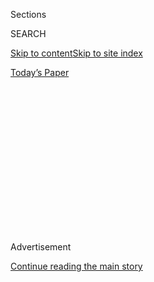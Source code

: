 <div id="app">

<div>

<div>

<div>

<div class="NYTAppHideMasthead css-1q2w90k e1suatyy0">

<div class="section css-ui9rw0 e1suatyy2">

<div class="css-eph4ug er09x8g0">

<div class="css-6n7j50">

</div>

<span class="css-1dv1kvn">Sections</span>

<div class="css-10488qs">

<span class="css-1dv1kvn">SEARCH</span>

</div>

[Skip to content](#site-content)[Skip to site
index](#site-index)

</div>

<div class="css-10698na e1huz5gh0">

</div>

</div>

<div id="masthead-bar-one" class="section hasLinks css-15hmgas e1csuq9d3">

<div class="css-uqyvli e1csuq9d0">

</div>

<div class="css-1uqjmks e1csuq9d1">

</div>

<div class="css-9e9ivx">

[](https://myaccount.nytimes.com/auth/login?response_type=cookie&client_id=vi)

</div>

<div class="css-1bvtpon e1csuq9d2">

[Today’s
Paper](https://www.nytimes.com/section/todayspaper)

</div>

</div>

</div>

</div>

<div data-aria-hidden="false">

<div id="site-content" data-role="main">

<div>

<div class="css-1aor85t" style="opacity:0.000000001;z-index:-1;visibility:hidden">

<div class="css-1hqnpie">

<div class="css-epjblv">

<span class="css-17xtcya">[Opinion](/section/opinion)</span><span class="css-x15j1o">|</span><span class="css-fwqvlz">How
QAnon Creates a Dangerous Alternate
Reality</span>

</div>

<div class="css-k008qs">

<div class="css-1iwv8en">

<span class="css-18z7m18"></span>

<div>

</div>

</div>

<span class="css-1n6z4y">https://nyti.ms/2C2vumi</span>

<div class="css-1705lsu">

<div class="css-4xjgmj">

<div class="css-4skfbu" data-role="toolbar" data-aria-label="Social Media Share buttons, Save button, and Comments Panel with current comment count" data-testid="share-tools">

  - 
  - 
  - 
  - 
    
    <div class="css-6n7j50">
    
    </div>

  - 
  - 

</div>

</div>

</div>

</div>

</div>

</div>

<div id="NYT_TOP_BANNER_REGION" class="css-13pd83m">

</div>

<div id="top-wrapper" class="css-1sy8kpn">

<div id="top-slug" class="css-l9onyx">

Advertisement

</div>

[Continue reading the main
story](#after-top)

<div class="ad top-wrapper" style="text-align:center;height:100%;display:block;min-height:250px">

<div id="top" class="place-ad" data-position="top" data-size-key="top">

</div>

</div>

<div id="after-top">

</div>

</div>

<div>

<div class="css-v5btjw etb61u70">

<div class="css-v05ibm etb61u71">

[Opinion](/section/opinion)

</div>

</div>

<div id="sponsor-wrapper" class="css-1hyfx7x">

<div id="sponsor-slug" class="css-19vbshk">

Supported by

</div>

[Continue reading the main
story](#after-sponsor)

<div id="sponsor" class="ad sponsor-wrapper" style="text-align:center;height:100%;display:block">

</div>

<div id="after-sponsor">

</div>

</div>

<div class="css-186x18t">

</div>

<div class="css-1vkm6nb ehdk2mb0">

# How QAnon Creates a Dangerous Alternate Reality

</div>

Game designer Adrian Hon says the conspiracy theory parallels the
immersive worlds of alternate reality games.

<div class="css-18e8msd">

<div class="css-vp77d3 epjyd6m0">

<div class="css-1p10dcb ey68jwv0" data-aria-hidden="true">

[![Charlie
Warzel](https://static01.nyt.com/images/2019/03/15/opinion/charlie-warzel/charlie-warzel-thumbLarge-v3.png
"Charlie Warzel")](https://www.nytimes.com/by/charlie-warzel)

</div>

<div class="css-1baulvz">

By [<span class="css-1baulvz last-byline" itemprop="name">Charlie
Warzel</span>](https://www.nytimes.com/by/charlie-warzel)

<div class="css-8atqhb">

Opinion writer at large

</div>

</div>

</div>

  - Aug. 4,
    2020

  - 
    
    <div class="css-4xjgmj">
    
    <div class="css-d8bdto" data-role="toolbar" data-aria-label="Social Media Share buttons, Save button, and Comments Panel with current comment count" data-testid="share-tools">
    
      - 
      - 
      - 
      - 
        
        <div class="css-6n7j50">
        
        </div>
    
      - 
      - 
    
    </div>
    
    </div>

</div>

<div class="css-79elbk" data-testid="photoviewer-wrapper">

<div class="css-z3e15g" data-testid="photoviewer-wrapper-hidden">

</div>

<div class="css-1a48zt4 ehw59r15" data-testid="photoviewer-children">

![<span class="css-cnj6d5 e1z0qqy90" itemprop="copyrightHolder"><span class="css-1ly73wi e1tej78p0">Credit...</span><span><span>Mario
Tama/Getty
Images</span></span></span>](https://static01.nyt.com/images/2020/08/04/opinion/04warzel1/04warzel1-articleLarge.jpg?quality=75&auto=webp&disable=upscale)

</div>

</div>

</div>

<div class="section meteredContent css-1r7ky0e" name="articleBody" itemprop="articleBody">

<div class="css-1fanzo5 StoryBodyCompanionColumn">

<div class="css-53u6y8">

In 2019, the F.B.I. cited QAnon as one of the dangerous conspiracy
theories posing domestic terrorist threats to the United States and
cited past incitements of violence from its adherents. Despite its
fringe origins, the conspiracy movement continues to grow in troubling
ways. QAnon-supporting candidates are running for office in surprising
numbers (Media Matters’ Alex Kaplan [reports
that](https://www.mediamatters.org/qanon-conspiracy-theory/qanon-may-be-coming-congress-and-journalists-need-be-ready)
“at least 14 candidates made it out of primaries to the ballot in
November or to primary runoffs.”) The movement has been tacitly embraced
by [President Trump and his re-election
campaign](https://www.washingtonpost.com/politics/how-the-trump-campaign-came-to-court-qanon-the-online-conspiracy-movement-identified-by-the-fbi-as-a-violent-threat/2020/08/01/dd0ea9b4-d1d4-11ea-9038-af089b63ac21_story.html?utm_campaign=wp_politics_am&utm_medium=email&utm_source=newsletter&wpisrc=nl_politics),
who’ve amplified QAnon accounts and even some of their memes.

For those who haven’t paid attention to the community since the early
days, the movement’s growing popularity is alarming and often confusing.
Some have compared it to a [budding
religion](https://www.theatlantic.com/magazine/archive/2020/06/qanon-nothing-can-stop-what-is-coming/610567/).
Personally, the phenomenon has always struck me as [a dark iteration of
vigilante investigations that grew
popular](https://www.buzzfeednews.com/article/charliewarzel/behind-the-alarming-rise-of-the-online-vigilante-detective)
on message boards in the 2010s — citizen journalism gone wrong.

</div>

</div>

<div class="css-79elbk" data-testid="photoviewer-wrapper">

<div class="css-z3e15g" data-testid="photoviewer-wrapper-hidden">

</div>

<div class="css-1a48zt4 ehw59r15" data-testid="photoviewer-children">

![<span class="css-16f3y1r e13ogyst0" data-aria-hidden="true">A QAnon
conspiracy supporter at the “Demand Free Speech” rally in Washington in
2019.</span><span class="css-cnj6d5 e1z0qqy90" itemprop="copyrightHolder"><span class="css-1ly73wi e1tej78p0">Credit...</span><span>Stephanie
Keith/Getty
Images</span></span>](https://static01.nyt.com/images/2020/08/04/opinion/04warzel2/merlin_157571772_92b61242-a040-43c5-93db-6ba987028cc9-articleLarge.jpg?quality=75&auto=webp&disable=upscale)

</div>

</div>

<div class="css-1fanzo5 StoryBodyCompanionColumn">

<div class="css-53u6y8">

Perhaps the best explanation I’ve heard for the movement’s popularity
comes from Adrian Hon, the chief executive of the gaming company Six to
Start and a designer of alternate reality games or ARGs. Unlike video
games, alternate reality games aren’t played on a console — they use the
world as their storytelling platform. There’s no one particular medium.
The story takes place in real time and seems to exist in the world. So
game designers hide clues and puzzles in websites, apps and even
newspaper advertisements. It’s a bit like a networked treasure hunt that
turns the world around you into a game.

</div>

</div>

<div class="css-1fanzo5 StoryBodyCompanionColumn">

<div class="css-53u6y8">

For Mr. Hon, that phenomenon resembled the dynamics governing QAnon. In
a viral [Twitter thread and follow-up
post](https://mssv.net/2020/08/02/what-args-can-teach-us-about-qanon/),
he argued that “QAnon pushes the same buttons that ARGs do, whether by
intention or by coincidence. In both cases, ‘do your research’ leads
curious onlookers to a cornucopia of brain-tingling information.”

I spoke to Mr. Hon about why QAnon is so popular, if it can be stopped
and what, if anything, we can learn from the movement’s rise. The
conversation has been edited for length and clarity.

**What are some of the most striking similarities you see between
alternate reality games and QAnon, besides being sprawling and
complex?**

Alternate reality games incorporate the internet and websites, real
world interactions, advertisements in newspapers, smartphone apps, any
medium we can get ahold of in order to produce the most immersive story
possible. I saw the parallel with QAnon for two reasons. QAnon is a
uniquely 21st century conspiracy theory. There have been others but
QAnon was born on forums like 4chan and 8chan, and the way that people
interact with it initially is so purely online. But the effects bleed
into the real world much like an alternate reality
game.

</div>

</div>

<div class="css-79elbk" data-testid="photoviewer-wrapper">

<div class="css-z3e15g" data-testid="photoviewer-wrapper-hidden">

</div>

<div class="css-1a48zt4 ehw59r15" data-testid="photoviewer-children">

<div class="css-1xdhyk6 erfvjey0">

<span class="css-1ly73wi e1tej78p0">Image</span>

<div class="css-zjzyr8">

<div data-testid="lazyimage-container" style="height:274.53333333333336px">

</div>

</div>

</div>

<span class="css-16f3y1r e13ogyst0" data-aria-hidden="true">Medical
equipment workers at a company in Allentown, Penn., showing their
support of QAnon and President Trump during Trump’s visit to the there
in
May.</span><span class="css-cnj6d5 e1z0qqy90" itemprop="copyrightHolder"><span class="css-1ly73wi e1tej78p0">Credit...</span><span>Carlos
Barria/Reuters</span></span>

</div>

</div>

<div class="css-1fanzo5 StoryBodyCompanionColumn">

<div class="css-53u6y8">

But specifically what caught my eye is that almost everyone who
discovers QAnon uses a phrase like, “I did my research.” I kept hearing
that and I couldn’t get it out of my head. This research is, basically,
typing things into Google but when they do, they go down the rabbit
hole. They open a fascinating fantasy world of secret wars and cabals
and Hillary Clinton controlling things, and it offers convenient
explanations for things that feel inexplicable or wrong about the world.
It reminded me specifically of how people get to alternate reality
games. Through these research rabbit holes.

</div>

</div>

<div class="css-1fanzo5 StoryBodyCompanionColumn">

<div class="css-53u6y8">

**There’s a phenomenon you mention in these games called “This is Not a
Game.” Can you explain that?**

“This is Not a Game” is the idea that the game is more enjoyable for
players if we try and avoid to break the suspension of disbelief as much
as possible. This came to the fore with a game called, The Beast.
Microsoft was behind it but nobody knew for a long time in. It started
with a cryptic message on a movie poster, which, if you Googled it, led
you a fake blog, which led to other websites and email addresses and
more. Those playing knew it wasn’t real but the design made every effort
to seem like it was.

**And you note that, in order to prolong the suspension of disbelief,
you never admit any designer error, you just add to the story line with
more complexity like it was the plan all along?**

Sometimes as a designer you will change something in the game on the fly
based on how people are playing it. Sometimes their instincts and
suggestions add depth to the game and so you quickly rewrite. You can
see that happen with QAnon. New theories and tangents appear at dead
ends.

**In your piece you suggest that alternate reality games “reward active
discovery, the drawing of connections between clues, the delicious
sensation of a hunch that pays off after hours or days of work.” How
does QAnon do that?**

There are a certain type of people who are attracted to alternate
reality games and they are quite devoted. They like puzzle solving in
the same way people like murder mysteries or crossword puzzles. As game
designers we encourage that mind-set. We provide extremely difficult
tasks that only 1 in 1,000 people could solve. And we do that because
that one person who *can* solve it will feel like a hero because this
weird talent they have is put to use. Alternate reality game designers
like to reward its community for niche skills.

This is at play in QAnon. Many people feel alienated and left behind by
the world. There’s something about QAnon like ARGs that reward and
involve people for being who they are. They create a community that lets
people show off their “research” skills and those people become
incredibly valuable to the
community.

</div>

</div>

<div class="css-79elbk" data-testid="photoviewer-wrapper">

<div class="css-z3e15g" data-testid="photoviewer-wrapper-hidden">

</div>

<div class="css-1a48zt4 ehw59r15" data-testid="photoviewer-children">

<div class="css-1xdhyk6 erfvjey0">

<span class="css-1ly73wi e1tej78p0">Image</span>

<div class="css-zjzyr8">

<div data-testid="lazyimage-container" style="height:257.77777777777777px">

</div>

</div>

</div>

<span class="css-16f3y1r e13ogyst0" data-aria-hidden="true">Supporters
of President Trump in line for a campaign rally in Johnson City, Tenn.,
in
2018.</span><span class="css-cnj6d5 e1z0qqy90" itemprop="copyrightHolder"><span class="css-1ly73wi e1tej78p0">Credit...</span><span>Sean
Rayford/Getty Images</span></span>

</div>

</div>

<div class="css-1fanzo5 StoryBodyCompanionColumn">

<div class="css-53u6y8">

**Unlike lots of immersive games, QAnon blurs the lines between the
writers/creators/players. Why is that important?**

In a classical game or story you have a very distinct difference between
those writing or designing and those playing. With QAnon you have this
figure \[Q\] who has a stable identity and plants the seed frequently.
But there’s just so many theories involved in the greater QAnon universe
that are only tangentially related to the figure of Q. And you see this
— [QAnon has absorbed every other conspiracy
theory.](https://www.vice.com/en_us/article/v7gz53/the-conspiracy-singularity-has-arrived)
What would happen if Q stopped posting content forever? Would it die
out? Maybe. But maybe not. And the reason it’s unclear is because so
many people in the community have essentially built out their own
theories and story lines and generated their own massive followings.

**Do you think that this feeling of community makes QAnon that much more
resilient?**

There’s a real Darwinian process in these communities. Just tons of
people with ideas and so many forums with up-voting and sharing. Nine
hundred and 99 out of 1,000 theories are utterly bonkers but one might
hit, maybe because it is slightly harder to disprove or a bit more
compelling and it will immediately win out. It’s a collaborative fiction
built on wild speculation that hardens into reality.

**Trying to moderate online communities likely won’t stop QAnon from
spreading in social media comments or private chat groups or unmoderated
forums. And the only way to stop people from mistaking speculation from
fact is for them to want to stop. This isn’t really a question but that
strikes me as very, very dark stuff.**

Don’t get me wrong, it is good thing that Twitter is trying to ban
accounts and viral conversations around QAnon. It helps reduce the
spread. But the reason this is so dangerous is that the little rabbit
holes that take you deeper into QAnon are everywhere. A YouTube video
might lead you to a Wikipedia page that takes you to another video. Each
one is maybe harmless but the combined effect might draw you into the
world. And it’s already so robust as a community that if people want to
talk about QAnon they’ll find the ways.

**You write: “QAnon fills the void of information that states have
created” and that the choice to go on vigilante truth missions is rooted
in a decline in trust in institutions. Can we reverse that?**

</div>

</div>

<div class="css-1fanzo5 StoryBodyCompanionColumn">

<div class="css-53u6y8">

This isn’t new but if you look at the roots of why people are drawn to
conspiratorial thinking, it’s because people have reason to believe
there is a conspiracy behind how the world works. They feel lost. That
lots of information is hidden from them or that important decisions have
been made in ways they don’t understand. They’ll prefer to believe
something from a forum that caters toward their biases and is easier to
read and consume than news coverage or from reading a dull 1,000 page
pdf from a government website explaining complex policy decisions.

**But lots of conspiracy “researching” draws upon complicated primary
sources — it’s just often a misguided or dangerous interpretation.**

That’s true. And that’s where the collaborative, investigative ARG
element comes in.

**Specifically you mean that, because so many people have access to
unbelievable amounts of information online, there’s an expectation that
all information ought to be discoverable, if you just search hard
enough?**

Exactly. A lot of it is about a lack of trust. But also a lack of
comfort with ambiguity. In reality, the answer to most hard questions
is, ‘It’s complicated.’ But people want definitive answers. Many of
these theories provide that feeling for people. When really everyone
needs to be a bit more comfortable with
ambiguity.

</div>

</div>

<div class="css-79elbk" data-testid="photoviewer-wrapper">

<div class="css-z3e15g" data-testid="photoviewer-wrapper-hidden">

</div>

<div class="css-1a48zt4 ehw59r15" data-testid="photoviewer-children">

<div class="css-1xdhyk6 erfvjey0">

<span class="css-1ly73wi e1tej78p0">Image</span>

<div class="css-zjzyr8">

<div data-testid="lazyimage-container" style="height:257.77777777777777px">

</div>

</div>

</div>

<span class="css-16f3y1r e13ogyst0" data-aria-hidden="true">A QAnon
banner hanging on the side of a building in rural Georgia in
June.</span><span class="css-cnj6d5 e1z0qqy90" itemprop="copyrightHolder"><span class="css-1ly73wi e1tej78p0">Credit...</span><span>Audra
Melton for The New York Times</span></span>

</div>

</div>

<div class="css-1fanzo5 StoryBodyCompanionColumn">

<div class="css-53u6y8">

**Where do you think QAnon goes from here? Some have suggested it feels
more like a nascent religion than a conspiracy theory. Does that sound
right to you?**

I am not sure. I don’t know if QAnon is quite comparable to a religion.
What concerns me is that right now it is quite easy for bad actors to
see what has worked with QAnon and try to copy it. There’s a playbook
now. Any groups can hijack it. It wouldn’t take a lot to try and
replicate it.

</div>

</div>

<div class="css-1fanzo5 StoryBodyCompanionColumn">

<div class="css-53u6y8">

**But, despite all this, you still say you’re hopeful for the future?
Why?**

The reason I’m optimistic is not that I think QAnon will disappear in a
year but that something like QAnon is proof that people care and people
like being involved in pursuit of truth. In QAnon that care and pursuit
are dangerously twisted. But it gives people who feel unwelcome in lots
of places a sense of purpose. You can make projects and build community
that harnesses that positively. The same way bad actors can look at
QAnon and find a playbook, so can good actors. We can find similar ways
to motivate alienated people in a more constructive way. At least I hope
so.

</div>

</div>

<div>

</div>

<div class="css-1fanzo5 StoryBodyCompanionColumn">

<div class="css-53u6y8">

*The Times is committed to publishing* [*a diversity of
letters*](https://www.nytimes.com/2019/01/31/opinion/letters/letters-to-editor-new-york-times-women.html)
*to the editor. We’d like to hear what you think about this or any of
our articles. Here are some*
[*tips*](https://help.nytimes.com/hc/en-us/articles/115014925288-How-to-submit-a-letter-to-the-editor)*.
And here’s our
email:*[*letters@nytimes.com*](mailto:letters@nytimes.com)*.*

*Follow The New York Times Opinion section on*
[*Facebook*](https://www.facebook.com/nytopinion)*,* [*Twitter
(@NYTopinion)*](http://twitter.com/NYTOpinion) *and*
[*Instagram*](https://www.instagram.com/nytopinion/)*.*

</div>

</div>

</div>

<div>

</div>

<div>

</div>

<div>

</div>

<div>

<div id="bottom-wrapper" class="css-1ede5it">

<div id="bottom-slug" class="css-l9onyx">

Advertisement

</div>

[Continue reading the main
story](#after-bottom)

<div id="bottom" class="ad bottom-wrapper" style="text-align:center;height:100%;display:block;min-height:90px">

</div>

<div id="after-bottom">

</div>

</div>

</div>

</div>

</div>

## Site Index

<div>

</div>

## Site Information Navigation

  - [© <span>2020</span> <span>The New York Times
    Company</span>](https://help.nytimes.com/hc/en-us/articles/115014792127-Copyright-notice)

<!-- end list -->

  - [NYTCo](https://www.nytco.com/)
  - [Contact
    Us](https://help.nytimes.com/hc/en-us/articles/115015385887-Contact-Us)
  - [Work with us](https://www.nytco.com/careers/)
  - [Advertise](https://nytmediakit.com/)
  - [T Brand Studio](http://www.tbrandstudio.com/)
  - [Your Ad
    Choices](https://www.nytimes.com/privacy/cookie-policy#how-do-i-manage-trackers)
  - [Privacy](https://www.nytimes.com/privacy)
  - [Terms of
    Service](https://help.nytimes.com/hc/en-us/articles/115014893428-Terms-of-service)
  - [Terms of
    Sale](https://help.nytimes.com/hc/en-us/articles/115014893968-Terms-of-sale)
  - [Site
    Map](https://spiderbites.nytimes.com)
  - [Help](https://help.nytimes.com/hc/en-us)
  - [Subscriptions](https://www.nytimes.com/subscription?campaignId=37WXW)

</div>

</div>

</div>

</div>
